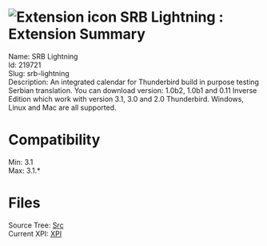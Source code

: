 # ![Extension icon](https://addons.thunderbird.net/static/img/addon-icons/default-64.png) SRB Lightning : Extension Summary

Name: SRB Lightning  
Id: 219721  
Slug: srb-lightning  
Description: An integrated calendar for Thunderbird build in purpose testing Serbian translation. You can download version: 1.0b2, 1.0b1 and 0.11 Inverse Edition which work with version 3.1, 3.0 and 2.0 Thunderbird. Windows, Linux and Mac are all supported. 
  

# Compatibility
Min: 3.1  
Max: 3.1.*  

# Files

Source Tree: [Src](C:/Dev/Thunderbird/ThunderKdB/xall/xOther/219721-srb-lightning/src)  
Current XPI: [XPI](C:/Dev/Thunderbird/ThunderKdB/xall/xOther/219721-srb-lightning/xpi)  



